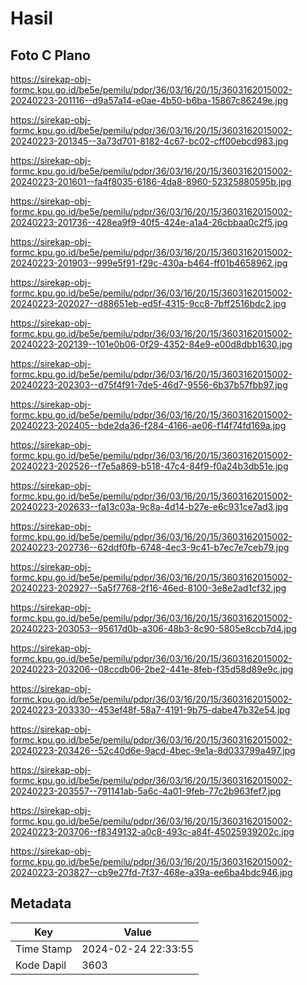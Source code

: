 # Hasil

## Foto C Plano

https://sirekap-obj-formc.kpu.go.id/be5e/pemilu/pdpr/36/03/16/20/15/3603162015002-20240223-201116--d9a57a14-e0ae-4b50-b6ba-15867c86249e.jpg

https://sirekap-obj-formc.kpu.go.id/be5e/pemilu/pdpr/36/03/16/20/15/3603162015002-20240223-201345--3a73d701-8182-4c67-bc02-cff00ebcd983.jpg

https://sirekap-obj-formc.kpu.go.id/be5e/pemilu/pdpr/36/03/16/20/15/3603162015002-20240223-201601--fa4f8035-6186-4da8-8960-52325880595b.jpg

https://sirekap-obj-formc.kpu.go.id/be5e/pemilu/pdpr/36/03/16/20/15/3603162015002-20240223-201736--428ea9f9-40f5-424e-a1a4-26cbbaa0c2f5.jpg

https://sirekap-obj-formc.kpu.go.id/be5e/pemilu/pdpr/36/03/16/20/15/3603162015002-20240223-201903--999e5f91-f29c-430a-b464-ff01b4658962.jpg

https://sirekap-obj-formc.kpu.go.id/be5e/pemilu/pdpr/36/03/16/20/15/3603162015002-20240223-202027--d88651eb-ed5f-4315-9cc8-7bff2516bdc2.jpg

https://sirekap-obj-formc.kpu.go.id/be5e/pemilu/pdpr/36/03/16/20/15/3603162015002-20240223-202139--101e0b06-0f29-4352-84e9-e00d8dbb1630.jpg

https://sirekap-obj-formc.kpu.go.id/be5e/pemilu/pdpr/36/03/16/20/15/3603162015002-20240223-202303--d75f4f91-7de5-46d7-9556-6b37b57fbb97.jpg

https://sirekap-obj-formc.kpu.go.id/be5e/pemilu/pdpr/36/03/16/20/15/3603162015002-20240223-202405--bde2da36-f284-4166-ae06-f14f74fd169a.jpg

https://sirekap-obj-formc.kpu.go.id/be5e/pemilu/pdpr/36/03/16/20/15/3603162015002-20240223-202526--f7e5a869-b518-47c4-84f9-f0a24b3db51e.jpg

https://sirekap-obj-formc.kpu.go.id/be5e/pemilu/pdpr/36/03/16/20/15/3603162015002-20240223-202633--fa13c03a-9c8a-4d14-b27e-e6c931ce7ad3.jpg

https://sirekap-obj-formc.kpu.go.id/be5e/pemilu/pdpr/36/03/16/20/15/3603162015002-20240223-202736--62ddf0fb-6748-4ec3-9c41-b7ec7e7ceb79.jpg

https://sirekap-obj-formc.kpu.go.id/be5e/pemilu/pdpr/36/03/16/20/15/3603162015002-20240223-202927--5a5f7768-2f16-46ed-8100-3e8e2ad1cf32.jpg

https://sirekap-obj-formc.kpu.go.id/be5e/pemilu/pdpr/36/03/16/20/15/3603162015002-20240223-203053--95617d0b-a306-48b3-8c90-5805e8ccb7d4.jpg

https://sirekap-obj-formc.kpu.go.id/be5e/pemilu/pdpr/36/03/16/20/15/3603162015002-20240223-203206--08ccdb06-2be2-441e-8feb-f35d58d89e9c.jpg

https://sirekap-obj-formc.kpu.go.id/be5e/pemilu/pdpr/36/03/16/20/15/3603162015002-20240223-203330--453ef48f-58a7-4191-9b75-dabe47b32e54.jpg

https://sirekap-obj-formc.kpu.go.id/be5e/pemilu/pdpr/36/03/16/20/15/3603162015002-20240223-203426--52c40d6e-9acd-4bec-9e1a-8d033799a497.jpg

https://sirekap-obj-formc.kpu.go.id/be5e/pemilu/pdpr/36/03/16/20/15/3603162015002-20240223-203557--791141ab-5a6c-4a01-9feb-77c2b963fef7.jpg

https://sirekap-obj-formc.kpu.go.id/be5e/pemilu/pdpr/36/03/16/20/15/3603162015002-20240223-203706--f8349132-a0c8-493c-a84f-45025939202c.jpg

https://sirekap-obj-formc.kpu.go.id/be5e/pemilu/pdpr/36/03/16/20/15/3603162015002-20240223-203827--cb9e27fd-7f37-468e-a39a-ee6ba4bdc946.jpg


## Metadata

| Key        | Value               |
| ---------- | ------------------- |
| Time Stamp | 2024-02-24 22:33:55 |
| Kode Dapil | 3603                |



